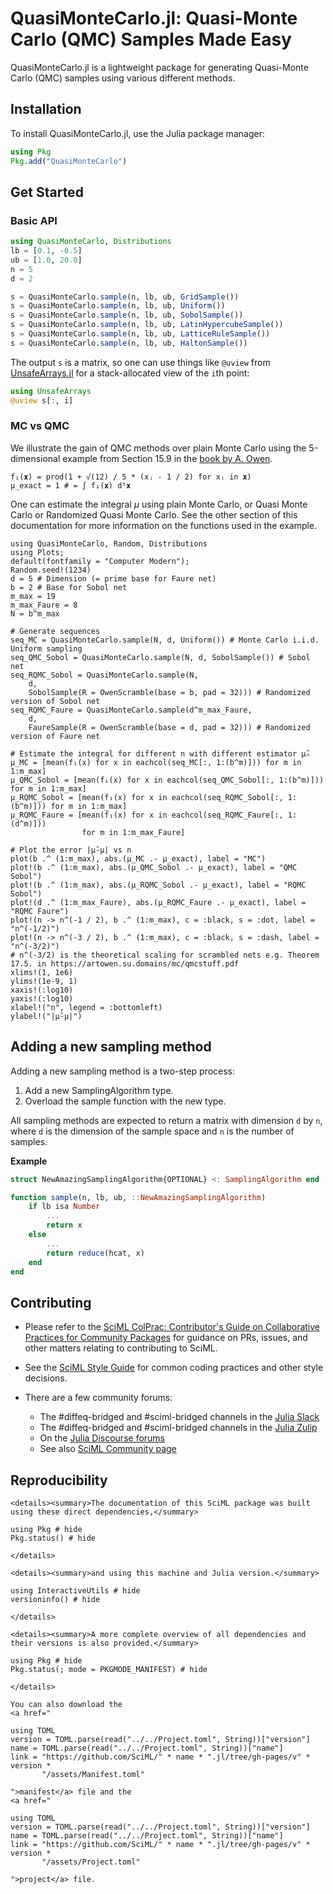 # QuasiMonteCarlo.jl: Quasi-Monte Carlo (QMC) Samples Made Easy

QuasiMonteCarlo.jl is a lightweight package for generating Quasi-Monte Carlo (QMC) samples
using various different methods.

## Installation

To install QuasiMonteCarlo.jl, use the Julia package manager:

```julia
using Pkg
Pkg.add("QuasiMonteCarlo")
```

## Get Started

### Basic API

```julia
using QuasiMonteCarlo, Distributions
lb = [0.1, -0.5]
ub = [1.0, 20.0]
n = 5
d = 2

s = QuasiMonteCarlo.sample(n, lb, ub, GridSample())
s = QuasiMonteCarlo.sample(n, lb, ub, Uniform())
s = QuasiMonteCarlo.sample(n, lb, ub, SobolSample())
s = QuasiMonteCarlo.sample(n, lb, ub, LatinHypercubeSample())
s = QuasiMonteCarlo.sample(n, lb, ub, LatticeRuleSample())
s = QuasiMonteCarlo.sample(n, lb, ub, HaltonSample())
```

The output `s` is a matrix, so one can use things like `@uview` from
[UnsafeArrays.jl](https://github.com/oschulz/UnsafeArrays.jl) for a stack-allocated
view of the `i`th point:

```julia
using UnsafeArrays
@uview s[:, i]
```

### MC vs QMC

We illustrate the gain of QMC methods over plain Monte Carlo using the 5-dimensional example from Section 15.9 in the [book by A. Owen](https://artowen.su.domains/mc/qmcstuff.pdf).

```@example MCvsQMC; continued = true
f₁(𝐱) = prod(1 + √(12) / 5 * (xⱼ - 1 / 2) for xⱼ in 𝐱)
μ_exact = 1 # = ∫ f₁(𝐱) d⁵𝐱
```

One can estimate the integral $\mu$ using plain Monte Carlo, or Quasi Monte Carlo or Randomized Quasi Monte Carlo. See the other section of this documentation for more information on the functions used in the example.

```@example MCvsQMC
using QuasiMonteCarlo, Random, Distributions
using Plots;
default(fontfamily = "Computer Modern");
Random.seed!(1234)
d = 5 # Dimension (= prime base for Faure net)
b = 2 # Base for Sobol net
m_max = 19
m_max_Faure = 8
N = b^m_max

# Generate sequences
seq_MC = QuasiMonteCarlo.sample(N, d, Uniform()) # Monte Carlo i.i.d. Uniform sampling
seq_QMC_Sobol = QuasiMonteCarlo.sample(N, d, SobolSample()) # Sobol net
seq_RQMC_Sobol = QuasiMonteCarlo.sample(N,
    d,
    SobolSample(R = OwenScramble(base = b, pad = 32))) # Randomized version of Sobol net
seq_RQMC_Faure = QuasiMonteCarlo.sample(d^m_max_Faure,
    d,
    FaureSample(R = OwenScramble(base = d, pad = 32))) # Randomized version of Faure net

# Estimate the integral for different n with different estimator μ̂ₙ
μ_MC = [mean(f₁(x) for x in eachcol(seq_MC[:, 1:(b^m)])) for m in 1:m_max]
μ_QMC_Sobol = [mean(f₁(x) for x in eachcol(seq_QMC_Sobol[:, 1:(b^m)])) for m in 1:m_max]
μ_RQMC_Sobol = [mean(f₁(x) for x in eachcol(seq_RQMC_Sobol[:, 1:(b^m)])) for m in 1:m_max]
μ_RQMC_Faure = [mean(f₁(x) for x in eachcol(seq_RQMC_Faure[:, 1:(d^m)]))
                for m in 1:m_max_Faure]

# Plot the error |μ̂-μ| vs n
plot(b .^ (1:m_max), abs.(μ_MC .- μ_exact), label = "MC")
plot!(b .^ (1:m_max), abs.(μ_QMC_Sobol .- μ_exact), label = "QMC Sobol")
plot!(b .^ (1:m_max), abs.(μ_RQMC_Sobol .- μ_exact), label = "RQMC Sobol")
plot!(d .^ (1:m_max_Faure), abs.(μ_RQMC_Faure .- μ_exact), label = "RQMC Faure")
plot!(n -> n^(-1 / 2), b .^ (1:m_max), c = :black, s = :dot, label = "n^(-1/2)")
plot!(n -> n^(-3 / 2), b .^ (1:m_max), c = :black, s = :dash, label = "n^(-3/2)")
# n^(-3/2) is the theoretical scaling for scrambled nets e.g. Theorem 17.5. in https://artowen.su.domains/mc/qmcstuff.pdf
xlims!(1, 1e6)
ylims!(1e-9, 1)
xaxis!(:log10)
yaxis!(:log10)
xlabel!("n", legend = :bottomleft)
ylabel!("|μ̂-μ|")
```

## Adding a new sampling method

Adding a new sampling method is a two-step process:

 1. Add a new SamplingAlgorithm type.
 2. Overload the sample function with the new type.

All sampling methods are expected to return a matrix with dimension `d` by `n`, where `d` is the dimension of the sample space and `n` is the number of samples.

**Example**

```julia
struct NewAmazingSamplingAlgorithm{OPTIONAL} <: SamplingAlgorithm end

function sample(n, lb, ub, ::NewAmazingSamplingAlgorithm)
    if lb isa Number
        ...
        return x
    else
        ...
        return reduce(hcat, x)
    end
end
```

## Contributing

  - Please refer to the
    [SciML ColPrac: Contributor's Guide on Collaborative Practices for Community Packages](https://github.com/SciML/ColPrac/blob/master/README.md)
    for guidance on PRs, issues, and other matters relating to contributing to SciML.

  - See the [SciML Style Guide](https://github.com/SciML/SciMLStyle) for common coding practices and other style decisions.
  - There are a few community forums:
    
      + The #diffeq-bridged and #sciml-bridged channels in the
        [Julia Slack](https://julialang.org/slack/)
      + The #diffeq-bridged and #sciml-bridged channels in the
        [Julia Zulip](https://julialang.zulipchat.com/#narrow/stream/279055-sciml-bridged)
      + On the [Julia Discourse forums](https://discourse.julialang.org)
      + See also [SciML Community page](https://sciml.ai/community/)

## Reproducibility

```@raw html
<details><summary>The documentation of this SciML package was built using these direct dependencies,</summary>
```

```@example
using Pkg # hide
Pkg.status() # hide
```

```@raw html
</details>
```

```@raw html
<details><summary>and using this machine and Julia version.</summary>
```

```@example
using InteractiveUtils # hide
versioninfo() # hide
```

```@raw html
</details>
```

```@raw html
<details><summary>A more complete overview of all dependencies and their versions is also provided.</summary>
```

```@example
using Pkg # hide
Pkg.status(; mode = PKGMODE_MANIFEST) # hide
```

```@raw html
</details>
```

```@raw html
You can also download the
<a href="
```

```@eval
using TOML
version = TOML.parse(read("../../Project.toml", String))["version"]
name = TOML.parse(read("../../Project.toml", String))["name"]
link = "https://github.com/SciML/" * name * ".jl/tree/gh-pages/v" * version *
       "/assets/Manifest.toml"
```

```@raw html
">manifest</a> file and the
<a href="
```

```@eval
using TOML
version = TOML.parse(read("../../Project.toml", String))["version"]
name = TOML.parse(read("../../Project.toml", String))["name"]
link = "https://github.com/SciML/" * name * ".jl/tree/gh-pages/v" * version *
       "/assets/Project.toml"
```

```@raw html
">project</a> file.
```
